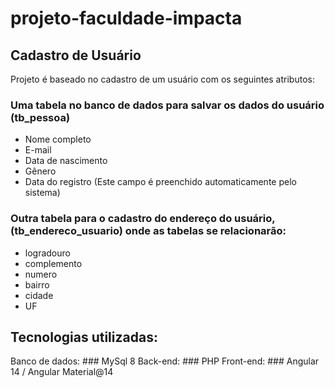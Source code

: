 # projeto-faculdade-impacta
<h2>Cadastro de Usuário</h2>

<p>Projeto é baseado no cadastro de um usuário com os seguintes atributos:

  ### Uma tabela no banco de dados para salvar os dados do usuário (tb_pessoa)
  <ul>
    <li>Nome completo</li>
    <li>E-mail</li>
    <li>Data de nascimento</li>
    <li>Gênero</li>
    <li>Data do registro (Este campo é preenchido automaticamente pelo sistema)</li>
  </ul>
  
  ### Outra tabela para o cadastro do endereço do usuário, (tb_endereco_usuario) onde as tabelas se relacionarão:
  <ul>
    <li>logradouro</li>
    <li>complemento</li>
    <li>numero</li>
    <li>bairro</li>
    <li>cidade</li>
    <li>UF</li>
  </ul>
</p>

## Tecnologias utilizadas:

Banco de dados: ### MySql 8
Back-end: ### PHP
Front-end: ### Angular 14 / Angular Material@14
